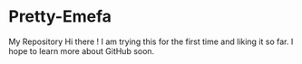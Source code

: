 # Pretty-Emefa
My Repository
Hi there ! I am trying this for the first time and liking it so far. I hope to learn more about GitHub soon.
